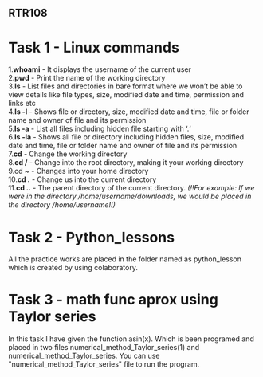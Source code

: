 ## RTR108
# Task 1 - Linux commands
1.**whoami** - It displays the username of the current user    
2.**pwd** - Print the name of the working directory     
3.**ls** - List files and directories in bare format where we won’t be able to view details like file types, size, modified date and time, permission and links etc     
4.**ls -l** - Shows file or directory, size, modified date and time, file or folder name and owner of file and its permission      
5.**ls -a** - List all files including hidden file starting with ‘.‘       
6.**ls -la** - Shows all file or directory including hidden files, size, modified date and time, file or folder name and owner of file and its permission        
7.**cd** - Change the working directory     
8.**cd /** - Change into the root directory, making it your working directory     
9.cd ~ - Changes into your home directory       
10.**cd .** - Change us into the current directory      
11.**cd ..** - The parent directory of the current directory. _(!!For example: If we were in the directory /home/username/downloads, we would be placed in the directory /home/username!!)_      
# Task 2 - Python_lessons              
All the practice works are placed in the folder named as python_lesson which is created by using colaboratory.         
# Task 3 - math func aprox using Taylor series         
In this task I have given the function asin(x). Which is been programed and placed in two files numerical_method_Taylor_series(1) and numerical_method_Taylor_series. You can use "numerical_method_Taylor_series" file to run the program.            
